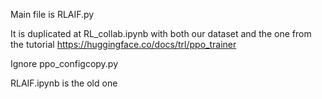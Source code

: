 Main file is RLAIF.py

It is duplicated at RL_collab.ipynb with both our dataset and the one from the tutorial https://huggingface.co/docs/trl/ppo_trainer

Ignore ppo_configcopy.py

RLAIF.ipynb is the old one
